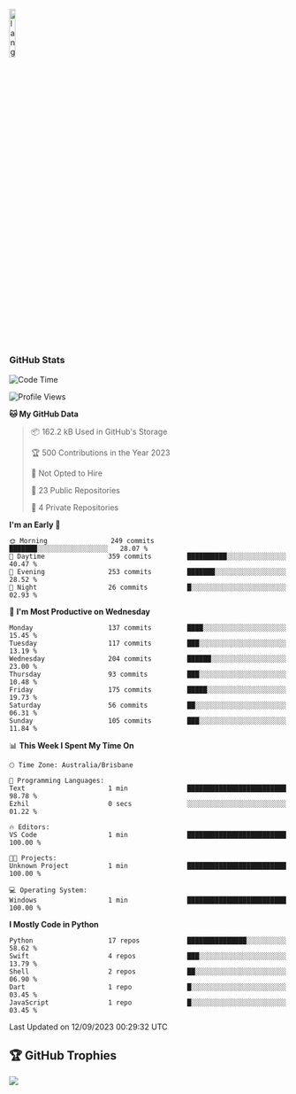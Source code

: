 <p align="left"><img width=15%" src="https://github.com/alansmathew/alansmathew/raw/master/lang.gif" alt="lang image here" /></p>

# <h3 align="left">GitHub Stats</h3>

<!--START_SECTION:waka-->
![Code Time](http://img.shields.io/badge/Code%20Time-312%20hrs%2046%20mins-blue)

![Profile Views](http://img.shields.io/badge/Profile%20Views-0-blue)

**🐱 My GitHub Data** 

> 📦 162.2 kB Used in GitHub's Storage 
 > 
> 🏆 500 Contributions in the Year 2023
 > 
> 🚫 Not Opted to Hire
 > 
> 📜 23 Public Repositories 
 > 
> 🔑 4 Private Repositories 
 > 
**I'm an Early 🐤** 

```text
🌞 Morning                249 commits         ███████░░░░░░░░░░░░░░░░░░   28.07 % 
🌆 Daytime                359 commits         ██████████░░░░░░░░░░░░░░░   40.47 % 
🌃 Evening                253 commits         ███████░░░░░░░░░░░░░░░░░░   28.52 % 
🌙 Night                  26 commits          █░░░░░░░░░░░░░░░░░░░░░░░░   02.93 % 
```
📅 **I'm Most Productive on Wednesday** 

```text
Monday                   137 commits         ████░░░░░░░░░░░░░░░░░░░░░   15.45 % 
Tuesday                  117 commits         ███░░░░░░░░░░░░░░░░░░░░░░   13.19 % 
Wednesday                204 commits         ██████░░░░░░░░░░░░░░░░░░░   23.00 % 
Thursday                 93 commits          ███░░░░░░░░░░░░░░░░░░░░░░   10.48 % 
Friday                   175 commits         █████░░░░░░░░░░░░░░░░░░░░   19.73 % 
Saturday                 56 commits          ██░░░░░░░░░░░░░░░░░░░░░░░   06.31 % 
Sunday                   105 commits         ███░░░░░░░░░░░░░░░░░░░░░░   11.84 % 
```


📊 **This Week I Spent My Time On** 

```text
🕑︎ Time Zone: Australia/Brisbane

💬 Programming Languages: 
Text                     1 min               █████████████████████████   98.78 % 
Ezhil                    0 secs              ░░░░░░░░░░░░░░░░░░░░░░░░░   01.22 % 

🔥 Editors: 
VS Code                  1 min               █████████████████████████   100.00 % 

🐱‍💻 Projects: 
Unknown Project          1 min               █████████████████████████   100.00 % 

💻 Operating System: 
Windows                  1 min               █████████████████████████   100.00 % 
```

**I Mostly Code in Python** 

```text
Python                   17 repos            ███████████████░░░░░░░░░░   58.62 % 
Swift                    4 repos             ███░░░░░░░░░░░░░░░░░░░░░░   13.79 % 
Shell                    2 repos             ██░░░░░░░░░░░░░░░░░░░░░░░   06.90 % 
Dart                     1 repo              █░░░░░░░░░░░░░░░░░░░░░░░░   03.45 % 
JavaScript               1 repo              █░░░░░░░░░░░░░░░░░░░░░░░░   03.45 % 
```




 Last Updated on 12/09/2023 00:29:32 UTC
<!--END_SECTION:waka-->

## 🏆 GitHub Trophies

![](https://github-profile-trophy.vercel.app/?username=samh06&theme=discord&no-frame=true&no-bg=false&margin-w=4)
